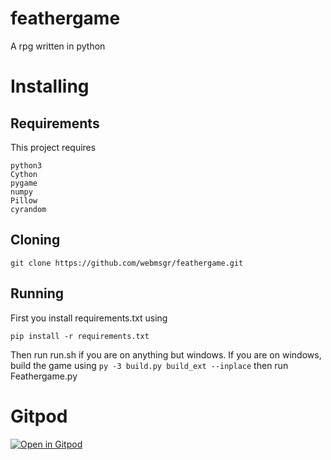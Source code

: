 # feathergame
A rpg written in python

# Installing
## Requirements
This project requires
```
python3
Cython
pygame
numpy
Pillow
cyrandom
```
## Cloning
```
git clone https://github.com/webmsgr/feathergame.git
```
## Running
First you install requirements.txt using
```
pip install -r requirements.txt
```
Then run run.sh if you are on anything but windows.
If you are on windows, build the game using `py -3 build.py build_ext --inplace` then run Feathergame.py

# Gitpod
[![Open in Gitpod](https://gitpod.io/button/open-in-gitpod.svg)](https://gitpod.io/#https://github.com/webmsgr/feathergame)
